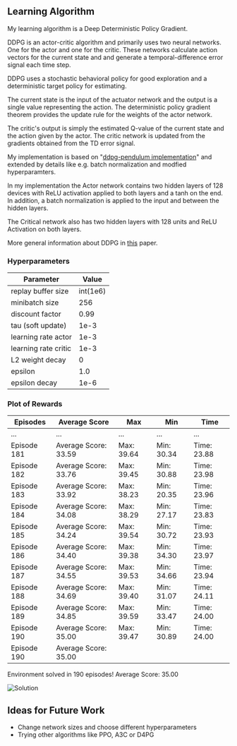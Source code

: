 ## Learning Algorithm

My learning algorithm is a Deep Deterministic Policy Gradient.  

DDPG is an actor-critic algorithm and primarily uses two neural networks.  
One for the actor and one for the critic. These networks calculate action vectors for the current state and and generate 
a temporal-difference error signal each time step.

DDPG uses a stochastic behavioral policy for good exploration and a deterministic target policy for estimating.

The current state is the input of the actuator network and the output is a single value representing the action. The deterministic policy gradient theorem provides the update rule for the weights of the actor network.  

The critic's output is simply the estimated Q-value of the current state and the action given by the actor.
The critic network is updated from the gradients obtained  from the TD error signal.

My implementation is based on "[ddpg-pendulum implementation](https://github.com/udacity/deep-reinforcement-learning/tree/master/ddpg-pendulum)" and extended by details like e.g. batch normalization and modfied hyperparamters.

In my implementation the Actor network contains two hidden layers of 128 devices with ReLU activation applied to both layers and a tanh on the end.  
In addition, a batch normalization is applied to the input and between the hidden layers.  

The Critical network also has two hidden layers with 128 units and ReLU Activation on both layers.


More general information about DDPG in [this](https://arxiv.org/pdf/1509.02971.pdf) paper.   

### Hyperparameters
Parameter | Value
--- | ---
replay buffer size | int(1e6)
minibatch size | 256
discount factor | 0.99  
tau (soft update) | 1e-3
learning rate actor | 1e-3
learning rate critic | 1e-3
L2 weight decay | 0
epsilon | 1.0
epsilon decay | 1e-6

### Plot of Rewards

Episodes | Average Score | Max | Min | Time
--- | --- | --- | --- | ---
... | ... | ... | ... | ...
Episode 181 | Average Score: 33.59 | Max: 39.64 | Min: 30.34 | Time: 23.88
Episode 182 | Average Score: 33.76 | Max: 39.45 | Min: 30.88 | Time: 23.98
Episode 183 | Average Score: 33.92 | Max: 38.23 | Min: 20.35 | Time: 23.96
Episode 184 | Average Score: 34.08 | Max: 38.29 | Min: 27.17 | Time: 23.83
Episode 185 | Average Score: 34.24 | Max: 39.54 | Min: 30.72 | Time: 23.93
Episode 186 | Average Score: 34.40 | Max: 39.38 | Min: 34.30 | Time: 23.97
Episode 187 | Average Score: 34.55 | Max: 39.53 | Min: 34.66 | Time: 23.94
Episode 188 | Average Score: 34.69 | Max: 39.40 | Min: 31.07 | Time: 24.11
Episode 189 | Average Score: 34.85 | Max: 39.59 | Min: 33.47 | Time: 24.00
Episode 190 | Average Score: 35.00 | Max: 39.47 | Min: 30.89 | Time: 24.00
Episode 190	| Average Score: 35.00 | | |  

Environment solved in 190 episodes!	Average Score: 35.00

![Solution](report/Scores.png)




## Ideas for Future Work

- Change network sizes and choose different hyperparameters
- Trying other algorithms like PPO, A3C or D4PG
  





